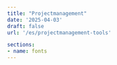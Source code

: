 ```yaml
---
title: "Projectmanagement"
date: '2025-04-03'
draft: false
url: '/es/projectmanagement-tools'

sections:
- name: fonts
---
```



